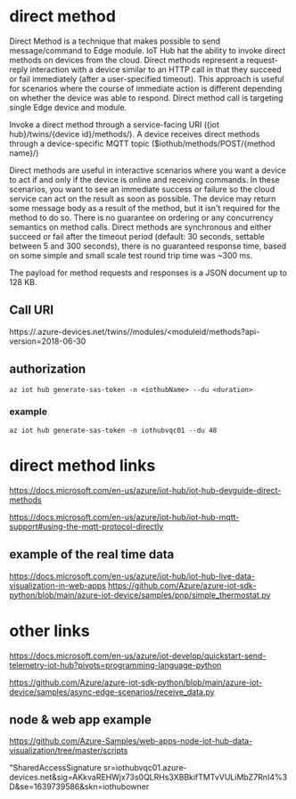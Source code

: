 # direct method 

Direct Method is a technique that makes possible to send message/command to Edge module. IoT Hub hat the ability to invoke direct methods on devices from the cloud. Direct methods represent a request-reply interaction with a device similar to an HTTP call in that they succeed or fail immediately (after a user-specified timeout). This approach is useful for scenarios where the course of immediate action is different depending on whether the device was able to respond.  Direct method call is targeting single Edge device and module. 

Invoke a direct method through a service-facing URI ({iot hub}/twins/{device id}/methods/). A device receives direct methods through a device-specific MQTT topic ($iothub/methods/POST/{method name}/) 

Direct methods are useful in interactive scenarios where you want a device to act if and only if the device is online and receiving commands.  In these scenarios, you want to see an immediate success or failure so the cloud service can act on the result as soon as possible. The device may return some message body as a result of the method, but it isn't required for the method to do so. There is no guarantee on ordering or any concurrency semantics on method calls. Direct methods are synchronous and either succeed or fail after the timeout period (default: 30 seconds, settable between 5 and 300 seconds), there is no guaranteed response time, based on some simple and small scale test round trip time was ~300 ms.

The payload for method requests and responses is a JSON document up to 128 KB.

## Call URI

https://<iothubname>.azure-devices.net/twins/<deviceid>/modules/<moduleid/methods?api-version=2018-06-30

## authorization

```az iot hub generate-sas-token -n <iothubName> --du <duration>```

### example

```az iot hub generate-sas-token -n iothubvqc01 --du 48```



# direct method links

https://docs.microsoft.com/en-us/azure/iot-hub/iot-hub-devguide-direct-methods

https://docs.microsoft.com/en-us/azure/iot-hub/iot-hub-mqtt-support#using-the-mqtt-protocol-directly




## example of the real time data 
https://docs.microsoft.com/en-us/azure/iot-hub/iot-hub-live-data-visualization-in-web-apps
https://github.com/Azure/azure-iot-sdk-python/blob/main/azure-iot-device/samples/pnp/simple_thermostat.py

# other links
https://docs.microsoft.com/en-us/azure/iot-develop/quickstart-send-telemetry-iot-hub?pivots=programming-language-python
 
 https://github.com/Azure/azure-iot-sdk-python/blob/main/azure-iot-device/samples/async-edge-scenarios/receive_data.py


## node & web app example

https://github.com/Azure-Samples/web-apps-node-iot-hub-data-visualization/tree/master/scripts

 "SharedAccessSignature sr=iothubvqc01.azure-devices.net&sig=AKkvaREHWjx73s0QLRHs3XBBkifTMTvVULiMbZ7RnI4%3D&se=1639739586&skn=iothubowner